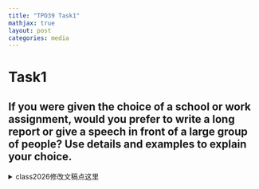 ```yaml
---
title: "TPO39 Task1"
mathjax: true
layout: post
categories: media
---
```


# Task1
## If you were given the choice of a school or work assignment, would you prefer to write a long report or give a speech in front of a large group of people? Use details and examples to explain your choice.



<details>
<summary>class2026修改文稿点这里</summary>

<p><strong>George</strong></p>
<p><span style='color:red;font-weight:700;text-decoration:line-through;'>From </span><span style='color:green;font-weight:700;'>In </span>my <span style='color:red;font-weight:700;text-decoration:line-through;'>standpoint, </span><span style='color:green;font-weight:700;'>opinion, </span>I <span style='color:red;font-weight:700;text-decoration:line-through;'>will believe that the Write-Along Report </span><span style='color:green;font-weight:700;'>think writing a long report </span>is a better choice. <span style='color:red;font-weight:700;text-decoration:line-through;'>For </span><span style='color:green;font-weight:700;'>First, I believe that a written report can show how well students are studying, and it gives teachers a better understanding of their students' levels. On </span>the <span style='color:red;font-weight:700;text-decoration:line-through;'>first reason, I think Write-Along Report can reflect students' study condition better, and the Ringdon professor knows the students' study level better. In contrast, give </span><span style='color:green;font-weight:700;'>other hand, giving </span>a speech in front of a large group <span style='color:red;font-weight:700;text-decoration:line-through;'>of people is </span><span style='color:green;font-weight:700;'>can be </span>unfair <span style='color:red;font-weight:700;text-decoration:line-through;'>for the students </span><span style='color:green;font-weight:700;'>to those </span>who <span style='color:red;font-weight:700;text-decoration:line-through;'>are not good at presentation, </span><span style='color:green;font-weight:700;'>aren’t confident in their presentation skills, </span>and it <span style='color:red;font-weight:700;text-decoration:line-through;'>cannot </span><span style='color:green;font-weight:700;'>doesn’t really </span>reflect <span style='color:red;font-weight:700;text-decoration:line-through;'>the real condition of the students' study.</span><span style='color:green;font-weight:700;'>how well students are doing in their studies.</span></p>
<hr>
<p><strong>Fielder</strong></p>
<p><span style='color:red;font-weight:700;text-decoration:line-through;'>At </span><span style='color:green;font-weight:700;'>In </span>this situation, I prefer to give a speech in front of a large group of people. <span style='color:red;font-weight:700;text-decoration:line-through;'>Here's </span><span style='color:green;font-weight:700;'>There are </span>two <span style='color:green;font-weight:700;'>main </span>advantages. First, for the <span style='color:red;font-weight:700;text-decoration:line-through;'>speaker himself, it's </span><span style='color:green;font-weight:700;'>speaker, it’s </span>a <span style='color:red;font-weight:700;text-decoration:line-through;'>good chance for him </span><span style='color:green;font-weight:700;'>great opportunity </span>to practice <span style='color:red;font-weight:700;text-decoration:line-through;'>his </span><span style='color:green;font-weight:700;'>communication </span>skills <span style='color:red;font-weight:700;text-decoration:line-through;'>on communicating with others, </span>and <span style='color:red;font-weight:700;text-decoration:line-through;'>he will be </span><span style='color:green;font-weight:700;'>become </span>more outgoing. Second, for the <span style='color:red;font-weight:700;text-decoration:line-through;'>audience themselves, giving </span><span style='color:green;font-weight:700;'>audience, </span>a speech <span style='color:red;font-weight:700;text-decoration:line-through;'>to them </span><span style='color:green;font-weight:700;'>can be more engaging than a long report. If the speech </span>is <span style='color:red;font-weight:700;text-decoration:line-through;'>more interesting and not so boring as a non-report. If they are giving an interesting speech, they will be </span><span style='color:green;font-weight:700;'>interesting, the audience is </span>more likely to <span style='color:red;font-weight:700;text-decoration:line-through;'>receive them </span><span style='color:green;font-weight:700;'>pay attention </span>and <span style='color:red;font-weight:700;text-decoration:line-through;'>stand in their point.</span><span style='color:green;font-weight:700;'>connect with the speaker's message.</span></p>
<hr>
<p><strong>Martin</strong></p>
<p>I prefer <span style='color:red;font-weight:700;text-decoration:line-through;'>to give </span><span style='color:green;font-weight:700;'>giving </span>a speech in front of a large group of <span style='color:red;font-weight:700;text-decoration:line-through;'>people. Firstly, </span><span style='color:green;font-weight:700;'>people for several reasons. First, </span>I <span style='color:red;font-weight:700;text-decoration:line-through;'>don't like </span><span style='color:green;font-weight:700;'>find </span>writing <span style='color:red;font-weight:700;text-decoration:line-through;'>a lot of words. Secondly, </span><span style='color:green;font-weight:700;'>long reports tedious and not very enjoyable. Speaking allows me to share my thoughts more dynamically. </span>I can <span style='color:red;font-weight:700;text-decoration:line-through;'>express more things in more detail using </span><span style='color:green;font-weight:700;'>use </span>my body <span style='color:red;font-weight:700;text-decoration:line-through;'>language. Thirdly, maybe some teachers, some </span><span style='color:green;font-weight:700;'>language to emphasize points and connect with the audience better. Also, I believe that many teachers and </span>classmates <span style='color:red;font-weight:700;text-decoration:line-through;'>prefer to see somebody to talk about something. And lastly, </span><span style='color:green;font-weight:700;'>enjoy seeing someone present, as it makes the topic more engaging. Lastly, </span>I think <span style='color:red;font-weight:700;text-decoration:line-through;'>it </span><span style='color:green;font-weight:700;'>giving a speech </span>can <span style='color:red;font-weight:700;text-decoration:line-through;'>get more inspiration for </span><span style='color:green;font-weight:700;'>inspire both </span>students and <span style='color:red;font-weight:700;text-decoration:line-through;'>teachers.</span><span style='color:green;font-weight:700;'>teachers, encouraging them to participate in discussions and share their ideas.</span></p>
<hr>
<p><strong>Richard</strong></p>
<p>I prefer to write a long report for my work assignment. <span style='color:red;font-weight:700;text-decoration:line-through;'>Firstly, </span><span style='color:green;font-weight:700;'>Personally, I don’t feel comfortable speaking </span>in <span style='color:red;font-weight:700;text-decoration:line-through;'>personal, </span><span style='color:green;font-weight:700;'>front of large groups, especially since </span>I <span style='color:red;font-weight:700;text-decoration:line-through;'>don't like some </span><span style='color:green;font-weight:700;'>admire people who have good </span>public <span style='color:red;font-weight:700;text-decoration:line-through;'>speecher who's got good speech </span><span style='color:green;font-weight:700;'>speaking </span>skills. <span style='color:red;font-weight:700;text-decoration:line-through;'>Secondly, </span><span style='color:green;font-weight:700;'>Writing </span>a report <span style='color:red;font-weight:700;text-decoration:line-through;'>could let you have a long </span><span style='color:green;font-weight:700;'>allows me to take my </span>time to <span style='color:red;font-weight:700;text-decoration:line-through;'>modify it </span><span style='color:green;font-weight:700;'>revise </span>and <span style='color:red;font-weight:700;text-decoration:line-through;'>have some advice </span><span style='color:green;font-weight:700;'>get feedback </span>from <span style='color:red;font-weight:700;text-decoration:line-through;'>others. But if </span><span style='color:green;font-weight:700;'>others, which is really helpful. On the other hand, when </span>you give a speech, <span style='color:red;font-weight:700;text-decoration:line-through;'>it is no </span><span style='color:green;font-weight:700;'>you don’t get a </span>chance <span style='color:red;font-weight:700;text-decoration:line-through;'>for you </span>to <span style='color:red;font-weight:700;text-decoration:line-through;'>correct </span><span style='color:green;font-weight:700;'>make corrections </span>once <span style='color:red;font-weight:700;text-decoration:line-through;'>you give out the speech.</span><span style='color:green;font-weight:700;'>you’ve started.</span></p>
<hr>
<p><strong>Kevin</strong></p>
<p>If I'm given the choice of a school or work assignment, I prefer to give a speech. <span style='color:red;font-weight:700;text-decoration:line-through;'>First, because </span>I think <span style='color:green;font-weight:700;'>giving a </span>speech is more <span style='color:red;font-weight:700;text-decoration:line-through;'>direct, as </span><span style='color:green;font-weight:700;'>direct because </span>you can face <span style='color:red;font-weight:700;text-decoration:line-through;'>all </span>the <span style='color:red;font-weight:700;text-decoration:line-through;'>listeners </span><span style='color:green;font-weight:700;'>audience </span>and <span style='color:red;font-weight:700;text-decoration:line-through;'>tell them what's </span><span style='color:green;font-weight:700;'>share </span>your <span style='color:red;font-weight:700;text-decoration:line-through;'>opinion. Second, if </span><span style='color:green;font-weight:700;'>opinion with them. Plus, delivering a speech helps </span>you <span style='color:red;font-weight:700;text-decoration:line-through;'>give a speech, you can prepare </span><span style='color:green;font-weight:700;'>develop </span>your <span style='color:red;font-weight:700;text-decoration:line-through;'>speech </span><span style='color:green;font-weight:700;'>speaking </span>skills and <span style='color:red;font-weight:700;text-decoration:line-through;'>be more confident. Instead of writing </span><span style='color:green;font-weight:700;'>gain confidence. In contrast, when you write </span>a long report, you just <span style='color:red;font-weight:700;text-decoration:line-through;'>write </span><span style='color:green;font-weight:700;'>put your ideas on paper, </span>and you <span style='color:red;font-weight:700;text-decoration:line-through;'>can't train yourself </span><span style='color:green;font-weight:700;'>miss out on the opportunity </span>to <span style='color:red;font-weight:700;text-decoration:line-through;'>give a speech </span><span style='color:green;font-weight:700;'>practice speaking </span>in front of <span style='color:red;font-weight:700;text-decoration:line-through;'>many people.</span><span style='color:green;font-weight:700;'>a large group.</span></p>
<hr>
<p><strong>Wesley</strong></p>
<p>I think <span style='color:red;font-weight:700;text-decoration:line-through;'>that </span>giving a speech in front of a large group of people is better than <span style='color:red;font-weight:700;text-decoration:line-through;'>have </span><span style='color:green;font-weight:700;'>writing </span>a long <span style='color:red;font-weight:700;text-decoration:line-through;'>report because at first the </span><span style='color:green;font-weight:700;'>report. First, a </span>speech can be <span style='color:red;font-weight:700;text-decoration:line-through;'>very quick, </span>quicker than <span style='color:red;font-weight:700;text-decoration:line-through;'>the reports and also not only the </span><span style='color:green;font-weight:700;'>a report. While a </span>report <span style='color:red;font-weight:700;text-decoration:line-through;'>can give the detail but also the speech could do it and also give the </span><span style='color:green;font-weight:700;'>provides details, a </span>speech can <span style='color:red;font-weight:700;text-decoration:line-through;'>be very </span><span style='color:green;font-weight:700;'>also </span>effectively <span style='color:red;font-weight:700;text-decoration:line-through;'>you can speak up </span><span style='color:green;font-weight:700;'>convey information and express </span>your opinions in a <span style='color:red;font-weight:700;text-decoration:line-through;'>little time but not the reports and also </span><span style='color:green;font-weight:700;'>shorter amount of time. Additionally, </span>giving <span style='color:red;font-weight:700;text-decoration:line-through;'>the </span><span style='color:green;font-weight:700;'>a </span>speech can <span style='color:green;font-weight:700;'>help </span>build your self-confidence and <span style='color:red;font-weight:700;text-decoration:line-through;'>also that's </span><span style='color:green;font-weight:700;'>create </span>a <span style='color:red;font-weight:700;text-decoration:line-through;'>way </span><span style='color:green;font-weight:700;'>strong impression on the audience. This way, people can get </span>to <span style='color:red;font-weight:700;text-decoration:line-through;'>make impression for the group of people </span><span style='color:green;font-weight:700;'>know you better </span>and <span style='color:red;font-weight:700;text-decoration:line-through;'>they can know well about you maybe earlier and you can </span>develop <span style='color:red;font-weight:700;text-decoration:line-through;'>your relationship by that way so it's </span><span style='color:green;font-weight:700;'>relationships more easily. So, I believe giving a speech is </span>very <span style='color:red;font-weight:700;text-decoration:line-through;'>effectively</span><span style='color:green;font-weight:700;'>effective.</span></p>
<hr>
<p><strong>Sword</strong></p>
<p><span style='color:red;font-weight:700;text-decoration:line-through;'>Personally speaking, </span><span style='color:green;font-weight:700;'>Personally, </span>I would <span style='color:red;font-weight:700;text-decoration:line-through;'>like </span><span style='color:green;font-weight:700;'>prefer </span>to give a speech in front of a large group of people <span style='color:red;font-weight:700;text-decoration:line-through;'>in order </span>to <span style='color:red;font-weight:700;text-decoration:line-through;'>convey </span><span style='color:green;font-weight:700;'>share </span>my opinions. I have two main reasons for <span style='color:red;font-weight:700;text-decoration:line-through;'>that. Firstly, </span><span style='color:green;font-weight:700;'>this. First, </span>if <span style='color:red;font-weight:700;text-decoration:line-through;'>the </span>people <span style='color:red;font-weight:700;text-decoration:line-through;'>around me </span>have <span style='color:red;font-weight:700;text-decoration:line-through;'>some inquiries </span><span style='color:green;font-weight:700;'>questions </span>about my topic, I can address <span style='color:red;font-weight:700;text-decoration:line-through;'>their confusions in time by </span><span style='color:green;font-weight:700;'>them </span>directly <span style='color:red;font-weight:700;text-decoration:line-through;'>responding to their questions. Secondly, </span><span style='color:green;font-weight:700;'>and clear up any confusion right away. Second, </span>I <span style='color:red;font-weight:700;text-decoration:line-through;'>prefer to speak rather </span><span style='color:green;font-weight:700;'>feel more confident speaking </span>than <span style='color:red;font-weight:700;text-decoration:line-through;'>write </span><span style='color:green;font-weight:700;'>writing </span>because I <span style='color:red;font-weight:700;text-decoration:line-through;'>manage better </span><span style='color:green;font-weight:700;'>have good </span>speaking skills. <span style='color:red;font-weight:700;text-decoration:line-through;'>I know how to convey my opinions through some techniques. </span>For example, I know how to emphasize <span style='color:red;font-weight:700;text-decoration:line-through;'>some keywords, </span><span style='color:green;font-weight:700;'>key points when I talk, </span>but <span style='color:red;font-weight:700;text-decoration:line-through;'>if </span><span style='color:green;font-weight:700;'>when </span>I <span style='color:red;font-weight:700;text-decoration:line-through;'>just </span>write, <span style='color:red;font-weight:700;text-decoration:line-through;'>I cannot emphasize the keywords just through writing.</span><span style='color:green;font-weight:700;'>it’s harder to highlight those important words.</span></p>
<hr>
<p><strong>Cicily</strong></p>
<p><span style='color:red;font-weight:700;text-decoration:line-through;'>To be frank, for me, </span><span style='color:green;font-weight:700;'>Honestly, </span>I <span style='color:green;font-weight:700;'>would </span>prefer to write a long report <span style='color:red;font-weight:700;text-decoration:line-through;'>to finish </span><span style='color:green;font-weight:700;'>for </span>my work assignment. I have two <span style='color:red;font-weight:700;text-decoration:line-through;'>reasons, and my first reason is that </span><span style='color:green;font-weight:700;'>main reasons for this. First, </span>I <span style='color:red;font-weight:700;text-decoration:line-through;'>was built on the two thinking, because I'm </span><span style='color:green;font-weight:700;'>consider myself </span>a quiet person. <span style='color:red;font-weight:700;text-decoration:line-through;'>If I stay </span><span style='color:green;font-weight:700;'>When I'm </span>in a noisy environment, <span style='color:red;font-weight:700;text-decoration:line-through;'>I'm always afraid of people </span><span style='color:green;font-weight:700;'>I feel anxious </span>and <span style='color:red;font-weight:700;text-decoration:line-through;'>don't pay all the attention in the study. My second reason is that if </span><span style='color:green;font-weight:700;'>find it hard to concentrate on my studies. Second, when </span>I <span style='color:red;font-weight:700;text-decoration:line-through;'>stay </span><span style='color:green;font-weight:700;'>work </span>alone in a quiet <span style='color:red;font-weight:700;text-decoration:line-through;'>environment, </span><span style='color:green;font-weight:700;'>space, </span>I <span style='color:red;font-weight:700;text-decoration:line-through;'>always pay all the attention in the study </span><span style='color:green;font-weight:700;'>can focus better </span>and <span style='color:red;font-weight:700;text-decoration:line-through;'>make me </span>work more <span style='color:red;font-weight:700;text-decoration:line-through;'>efficiently.</span><span style='color:green;font-weight:700;'>efficiently. Overall, I find that writing allows me to express my thoughts clearly without the pressure of speaking in front of a large group.</span></p>
<hr>
<p><strong>Leon</strong></p>
<p>I <span style='color:red;font-weight:700;text-decoration:line-through;'>argue to use the first way </span><span style='color:green;font-weight:700;'>would prefer </span>to write a long <span style='color:red;font-weight:700;text-decoration:line-through;'>report, because </span><span style='color:green;font-weight:700;'>report rather than give a speech. </span>I think <span style='color:red;font-weight:700;text-decoration:line-through;'>if you give </span><span style='color:green;font-weight:700;'>giving </span>a <span style='color:red;font-weight:700;text-decoration:line-through;'>speech, it </span><span style='color:green;font-weight:700;'>speech </span>is a big challenge <span style='color:red;font-weight:700;text-decoration:line-through;'>for you to challenge your </span><span style='color:green;font-weight:700;'>because it requires strong </span>speaking <span style='color:red;font-weight:700;text-decoration:line-through;'>ability, </span><span style='color:green;font-weight:700;'>skills, </span>and it <span style='color:red;font-weight:700;text-decoration:line-through;'>makes </span><span style='color:green;font-weight:700;'>can make </span>you feel <span style='color:red;font-weight:700;text-decoration:line-through;'>very </span><span style='color:green;font-weight:700;'>really </span>nervous <span style='color:red;font-weight:700;text-decoration:line-through;'>to speak in front of lots of people. So I think if you just report, by contrast, you can have a better time to prepare and just check the words on the internet, but do not just quickly give a speech </span>in front of a <span style='color:red;font-weight:700;text-decoration:line-through;'>person.</span><span style='color:green;font-weight:700;'>large audience. On the other hand, when you write a report, you have more time to prepare. You can research and find the right words online, which makes it less stressful than speaking on the spot.</span></p>
<hr>
<p><strong>Tina</strong></p>
<p>I prefer to write a long report because <span style='color:red;font-weight:700;text-decoration:line-through;'>if we give this </span><span style='color:green;font-weight:700;'>giving a speech </span>in front of <span style='color:red;font-weight:700;text-decoration:line-through;'>the people, most of the </span><span style='color:green;font-weight:700;'>a large group can make </span>people <span style='color:red;font-weight:700;text-decoration:line-through;'>will feel nervous </span><span style='color:green;font-weight:700;'>nervous, </span>and <span style='color:red;font-weight:700;text-decoration:line-through;'>they will </span><span style='color:green;font-weight:700;'>that might lead to mistakes. Some people might struggle with anxiety or other mental health issues, which can </span>make <span style='color:red;font-weight:700;text-decoration:line-through;'>some mistakes because they have some mental health, a mental problem and if </span><span style='color:green;font-weight:700;'>speaking in public even harder. When </span>we <span style='color:red;font-weight:700;text-decoration:line-through;'>choose to </span>write a report, we <span style='color:red;font-weight:700;text-decoration:line-through;'>can </span><span style='color:green;font-weight:700;'>have the chance to revise and edit our work, helping us </span>avoid <span style='color:red;font-weight:700;text-decoration:line-through;'>making some </span>grammar mistakes and <span style='color:red;font-weight:700;text-decoration:line-through;'>we can also modify our essays and we also can according to modify our essays to </span>express our ideas more <span style='color:red;font-weight:700;text-decoration:line-through;'>clearly and also it </span><span style='color:green;font-weight:700;'>clearly. Plus, a written report </span>is <span style='color:red;font-weight:700;text-decoration:line-through;'>easy </span><span style='color:green;font-weight:700;'>easier </span>for <span style='color:red;font-weight:700;text-decoration:line-through;'>them </span><span style='color:green;font-weight:700;'>others </span>to read <span style='color:red;font-weight:700;text-decoration:line-through;'>on the</span><span style='color:green;font-weight:700;'>and understand.</span></p>
<hr>
<p><strong>Victoria</strong></p>
<p><span style='color:red;font-weight:700;text-decoration:line-through;'>Maybe </span>I <span style='color:red;font-weight:700;text-decoration:line-through;'>will </span><span style='color:green;font-weight:700;'>would probably </span>choose to write a long <span style='color:red;font-weight:700;text-decoration:line-through;'>report, to give a </span>report <span style='color:red;font-weight:700;text-decoration:line-through;'>for the professor </span><span style='color:green;font-weight:700;'>instead </span>of <span style='color:red;font-weight:700;text-decoration:line-through;'>the school, because I think I'm worried about </span>giving a speech in front of a large <span style='color:red;font-weight:700;text-decoration:line-through;'>group of people. </span><span style='color:green;font-weight:700;'>group. I'm worried about speaking in public, and I feel more comfortable expressing my ideas in writing. Writing a report allows me to organize my thoughts clearly and share my opinions in a way that </span>I think <span style='color:red;font-weight:700;text-decoration:line-through;'>it's not a good way for me, because most of the time </span><span style='color:green;font-weight:700;'>is more effective. Plus, </span>I <span style='color:red;font-weight:700;text-decoration:line-through;'>think I'm good at writing a long report. It </span><span style='color:green;font-weight:700;'>often find that I </span>can <span style='color:red;font-weight:700;text-decoration:line-through;'>make me to write all of </span><span style='color:green;font-weight:700;'>communicate </span>my ideas <span style='color:red;font-weight:700;text-decoration:line-through;'>or opinions, and </span><span style='color:green;font-weight:700;'>better on paper than </span>I can <span style='color:red;font-weight:700;text-decoration:line-through;'>talk all of the things very great or better than I get to have a speech.</span><span style='color:green;font-weight:700;'>when speaking out loud.</span></p>
<hr>
<p><strong>August</strong></p>
<p>I prefer to write a long report <span style='color:red;font-weight:700;text-decoration:line-through;'>if I am </span><span style='color:green;font-weight:700;'>when </span>given the choice <span style='color:red;font-weight:700;text-decoration:line-through;'>of </span><span style='color:green;font-weight:700;'>between </span>a <span style='color:red;font-weight:700;text-decoration:line-through;'>schoolwork </span><span style='color:green;font-weight:700;'>school </span>or work assignment. <span style='color:red;font-weight:700;text-decoration:line-through;'>Here </span><span style='color:green;font-weight:700;'>There </span>are two <span style='color:green;font-weight:700;'>main </span>reasons <span style='color:green;font-weight:700;'>for this. First, writing allows me </span>to <span style='color:red;font-weight:700;text-decoration:line-through;'>support my opinion. The first reason is I can know more </span><span style='color:green;font-weight:700;'>dive deeper into the </span>details <span style='color:red;font-weight:700;text-decoration:line-through;'>about what I'm doing when I'm writing, so that I can </span><span style='color:green;font-weight:700;'>of the topic, which helps me </span>understand <span style='color:red;font-weight:700;text-decoration:line-through;'>more things about </span>the assignment <span style='color:red;font-weight:700;text-decoration:line-through;'>instead of </span><span style='color:green;font-weight:700;'>better than if I were just </span>speaking. <span style='color:red;font-weight:700;text-decoration:line-through;'>And the second reason is I may ignore something </span><span style='color:green;font-weight:700;'>Second, </span>when I'm giving a speech, <span style='color:green;font-weight:700;'>I might forget to mention some important points, </span>but <span style='color:red;font-weight:700;text-decoration:line-through;'>I wouldn't ignore anything </span>when I'm writing, <span style='color:red;font-weight:700;text-decoration:line-through;'>which means that </span>I can <span style='color:red;font-weight:700;text-decoration:line-through;'>definitely give </span><span style='color:green;font-weight:700;'>make sure to include everything. This means I can submit </span>a more complete <span style='color:red;font-weight:700;text-decoration:line-through;'>and better assignment </span><span style='color:green;font-weight:700;'>assignment, which could lead </span>to <span style='color:red;font-weight:700;text-decoration:line-through;'>the teacher, which I can get </span>a higher <span style='color:red;font-weight:700;text-decoration:line-through;'>score, so </span><span style='color:green;font-weight:700;'>score. So, overall, </span>I <span style='color:green;font-weight:700;'>definitely </span>prefer writing.</p>
<hr>
<p><strong>Zao</strong></p>
<p><span style='color:red;font-weight:700;text-decoration:line-through;'>Personally </span><span style='color:green;font-weight:700;'>Personally, </span>I prefer to write a long <span style='color:red;font-weight:700;text-decoration:line-through;'>report. I have </span><span style='color:green;font-weight:700;'>report for </span>a few <span style='color:red;font-weight:700;text-decoration:line-through;'>reasons for this. Firstly, even though </span><span style='color:green;font-weight:700;'>reasons. First, while </span>giving a speech can <span style='color:red;font-weight:700;text-decoration:line-through;'>show </span><span style='color:green;font-weight:700;'>showcase </span>your talent to everyone in your class, <span style='color:red;font-weight:700;text-decoration:line-through;'>but </span>I <span style='color:red;font-weight:700;text-decoration:line-through;'>think </span><span style='color:green;font-weight:700;'>believe </span>writing a long report <span style='color:red;font-weight:700;text-decoration:line-through;'>can have </span><span style='color:green;font-weight:700;'>allows for </span>more <span style='color:red;font-weight:700;text-decoration:line-through;'>time to prepare your assignments and </span><span style='color:green;font-weight:700;'>preparation time. This means </span>you can <span style='color:red;font-weight:700;text-decoration:line-through;'>have a huge time to </span>ask your professor <span style='color:red;font-weight:700;text-decoration:line-through;'>to answer your questions. What's more, </span><span style='color:green;font-weight:700;'>questions and ensure you understand the material better. Additionally, </span>if you choose to give a speech, you <span style='color:red;font-weight:700;text-decoration:line-through;'>need </span>not only <span style='color:green;font-weight:700;'>have to </span>write <span style='color:red;font-weight:700;text-decoration:line-through;'>a long report, you also need to remember </span>the report <span style='color:red;font-weight:700;text-decoration:line-through;'>that you write and speak </span><span style='color:green;font-weight:700;'>but also memorize </span>it <span style='color:red;font-weight:700;text-decoration:line-through;'>out </span>to <span style='color:red;font-weight:700;text-decoration:line-through;'>many people. So </span><span style='color:green;font-weight:700;'>present it to a large audience. So, </span>I think writing a long report is <span style='color:red;font-weight:700;text-decoration:line-through;'>a </span><span style='color:green;font-weight:700;'>the </span>better choice <span style='color:red;font-weight:700;text-decoration:line-through;'>to do </span><span style='color:green;font-weight:700;'>for completing </span>assignments.</p>
<hr>
<p><strong>Steven</strong></p>
<p>I prefer to give a speech in front of a large group of <span style='color:red;font-weight:700;text-decoration:line-through;'>people, </span><span style='color:green;font-weight:700;'>people </span>because <span style='color:red;font-weight:700;text-decoration:line-through;'>I know I will be shy. So it's </span><span style='color:green;font-weight:700;'>it helps me overcome my shyness. It's </span>a <span style='color:red;font-weight:700;text-decoration:line-through;'>chance </span><span style='color:green;font-weight:700;'>great opportunity </span>for me to practice <span style='color:green;font-weight:700;'>organizing </span>my <span style='color:red;font-weight:700;text-decoration:line-through;'>ability of a language organisation, </span><span style='color:green;font-weight:700;'>thoughts </span>and <span style='color:red;font-weight:700;text-decoration:line-through;'>also a way to practice </span><span style='color:green;font-weight:700;'>improving </span>my English <span style='color:red;font-weight:700;text-decoration:line-through;'>ability. And </span><span style='color:green;font-weight:700;'>skills. </span>I <span style='color:red;font-weight:700;text-decoration:line-through;'>think </span><span style='color:green;font-weight:700;'>feel that speaking </span>in front of a <span style='color:red;font-weight:700;text-decoration:line-through;'>large group of people, it </span><span style='color:green;font-weight:700;'>crowd </span>can encourage me to be <span style='color:red;font-weight:700;text-decoration:line-through;'>more brave </span><span style='color:green;font-weight:700;'>braver, especially </span>when I <span style='color:red;font-weight:700;text-decoration:line-through;'>have a speech </span><span style='color:green;font-weight:700;'>face larger audiences </span>in <span style='color:red;font-weight:700;text-decoration:line-through;'>front of more people.</span><span style='color:green;font-weight:700;'>the future.</span></p>
<hr>
<p><strong>Joyce</strong></p>
<p>I prefer to write a long report because <span style='color:red;font-weight:700;text-decoration:line-through;'>it's good for me. </span><span style='color:green;font-weight:700;'>it suits me better. For example, </span>I <span style='color:red;font-weight:700;text-decoration:line-through;'>want </span><span style='color:green;font-weight:700;'>once had </span>to give <span style='color:red;font-weight:700;text-decoration:line-through;'>my own example. Once upon a time, I gave </span>a speech in my <span style='color:red;font-weight:700;text-decoration:line-through;'>classroom. However, </span><span style='color:green;font-weight:700;'>classroom, and </span>I felt <span style='color:red;font-weight:700;text-decoration:line-through;'>so </span><span style='color:green;font-weight:700;'>really </span>nervous and <span style='color:red;font-weight:700;text-decoration:line-through;'>so </span>shy. <span style='color:red;font-weight:700;text-decoration:line-through;'>Actually, finally, </span><span style='color:green;font-weight:700;'>In the end, </span>I didn't <span style='color:red;font-weight:700;text-decoration:line-through;'>do the speech very well. However, next time </span><span style='color:green;font-weight:700;'>perform well at all. But when </span>I wrote a long report <span style='color:green;font-weight:700;'>later, I was able to include all my ideas </span>and <span style='color:green;font-weight:700;'>details, which made me feel much more confident. Because of that, </span>I <span style='color:red;font-weight:700;text-decoration:line-through;'>can show all of my details and ideas in the report. Finally, I got </span><span style='color:green;font-weight:700;'>ended up getting </span>a good <span style='color:red;font-weight:700;text-decoration:line-through;'>result.</span><span style='color:green;font-weight:700;'>grade.</span></p>
<hr>
<p><strong>Michael</strong></p>
<p>I prefer to write a long report <span style='color:red;font-weight:700;text-decoration:line-through;'>in the </span><span style='color:green;font-weight:700;'>for a </span>work assignment, and I have two reasons <span style='color:red;font-weight:700;text-decoration:line-through;'>to support </span><span style='color:green;font-weight:700;'>for </span>my <span style='color:red;font-weight:700;text-decoration:line-through;'>opinion. First is when I write </span><span style='color:green;font-weight:700;'>choice. First, writing </span>a long <span style='color:red;font-weight:700;text-decoration:line-through;'>report, it can develop </span><span style='color:green;font-weight:700;'>report helps me improve </span>my writing skills, and <span style='color:red;font-weight:700;text-decoration:line-through;'>also </span>it <span style='color:red;font-weight:700;text-decoration:line-through;'>can let </span><span style='color:green;font-weight:700;'>gives </span>me <span style='color:red;font-weight:700;text-decoration:line-through;'>have </span>more time to prepare. <span style='color:red;font-weight:700;text-decoration:line-through;'>May </span><span style='color:green;font-weight:700;'>This way, </span>I <span style='color:red;font-weight:700;text-decoration:line-through;'>will </span><span style='color:green;font-weight:700;'>can </span>make <span style='color:red;font-weight:700;text-decoration:line-through;'>less </span><span style='color:green;font-weight:700;'>fewer </span>mistakes. <span style='color:red;font-weight:700;text-decoration:line-through;'>And second reason is in the </span><span style='color:green;font-weight:700;'>Second, with a </span>long report, <span style='color:red;font-weight:700;text-decoration:line-through;'>we </span><span style='color:green;font-weight:700;'>I </span>can <span style='color:red;font-weight:700;text-decoration:line-through;'>check our sentence </span><span style='color:green;font-weight:700;'>review my sentences </span>and <span style='color:red;font-weight:700;text-decoration:line-through;'>other </span><span style='color:green;font-weight:700;'>the </span>words <span style='color:red;font-weight:700;text-decoration:line-through;'>we </span><span style='color:green;font-weight:700;'>I </span>use. <span style='color:red;font-weight:700;text-decoration:line-through;'>It can let </span><span style='color:green;font-weight:700;'>This makes </span>the work assignment <span style='color:red;font-weight:700;text-decoration:line-through;'>be </span>more <span style='color:red;font-weight:700;text-decoration:line-through;'>efficient, </span><span style='color:green;font-weight:700;'>efficient </span>and <span style='color:red;font-weight:700;text-decoration:line-through;'>let </span><span style='color:green;font-weight:700;'>allows me to use my </span>time <span style='color:red;font-weight:700;text-decoration:line-through;'>be fruitful. So </span><span style='color:green;font-weight:700;'>productively. So, I would </span>choose a <span style='color:red;font-weight:700;text-decoration:line-through;'>good </span><span style='color:green;font-weight:700;'>long report for my </span>work <span style='color:red;font-weight:700;text-decoration:line-through;'>assignment to write a long report.</span><span style='color:green;font-weight:700;'>assignment.</span></p>
<hr>
<p><strong>Alice</strong></p>
<p>I prefer to give a speech in front of a large group of people because <span style='color:red;font-weight:700;text-decoration:line-through;'>firstly give </span><span style='color:green;font-weight:700;'>it helps me improve my speaking skills. For instance, if I make mistakes while speaking, I can practice and try again until I get it right. Also, giving </span>a speech <span style='color:green;font-weight:700;'>boosts my confidence. When I speak </span>in front of <span style='color:red;font-weight:700;text-decoration:line-through;'>a large group of people can improve </span><span style='color:green;font-weight:700;'>others, I feel encouraged by </span>my <span style='color:red;font-weight:700;text-decoration:line-through;'>speech skills, speaking skills. For example, if I have some speaking mistakes in this speech and I will try again and again until I finish these mistakes and secondly give a speech also can make me more confident. Give a speech in front of people I can have more encouragement from my parents or </span>friends and <span style='color:red;font-weight:700;text-decoration:line-through;'>this can make </span><span style='color:green;font-weight:700;'>family, which really helps </span>me <span style='color:green;font-weight:700;'>feel </span>more <span style='color:red;font-weight:700;text-decoration:line-through;'>confident.</span><span style='color:green;font-weight:700;'>self-assured.</span></p>
<hr>
<p><strong>Selina</strong></p>
<p>Well, for me, I prefer to write a long report <span style='color:red;font-weight:700;text-decoration:line-through;'>for the reason that </span><span style='color:green;font-weight:700;'>because </span>I think <span style='color:red;font-weight:700;text-decoration:line-through;'>the paper can help </span><span style='color:green;font-weight:700;'>it helps </span>me <span style='color:red;font-weight:700;text-decoration:line-through;'>to write less mistakes </span><span style='color:green;font-weight:700;'>make fewer mistakes, </span>and I can <span style='color:red;font-weight:700;text-decoration:line-through;'>spread </span><span style='color:green;font-weight:700;'>present information </span>more clearly <span style='color:red;font-weight:700;text-decoration:line-through;'>information </span>to the <span style='color:red;font-weight:700;text-decoration:line-through;'>audience and </span><span style='color:green;font-weight:700;'>audience. This way, </span>I <span style='color:red;font-weight:700;text-decoration:line-through;'>think </span><span style='color:green;font-weight:700;'>believe </span>the audience can better understand the <span style='color:red;font-weight:700;text-decoration:line-through;'>meaning. </span><span style='color:green;font-weight:700;'>message. </span>If I <span style='color:green;font-weight:700;'>had to </span>give a speech in front of a large <span style='color:red;font-weight:700;text-decoration:line-through;'>group of people, maybe </span><span style='color:green;font-weight:700;'>group, </span>I <span style='color:red;font-weight:700;text-decoration:line-through;'>will </span><span style='color:green;font-weight:700;'>might </span>feel very nervous and <span style='color:red;font-weight:700;text-decoration:line-through;'>I can't tell </span><span style='color:green;font-weight:700;'>struggle to convey </span>the important information <span style='color:red;font-weight:700;text-decoration:line-through;'>very </span>clearly. So <span style='color:green;font-weight:700;'>overall, </span>I think writing a long report is <span style='color:red;font-weight:700;text-decoration:line-through;'>better.</span><span style='color:green;font-weight:700;'>a better option for me.</span></p>
<hr>
<p><strong>Camilia</strong></p>
<p>In my opinion, I prefer to write a long <span style='color:red;font-weight:700;text-decoration:line-through;'>report, because first, </span><span style='color:green;font-weight:700;'>report. First, </span>if we <span style='color:red;font-weight:700;text-decoration:line-through;'>can </span>have <span style='color:red;font-weight:700;text-decoration:line-through;'>the </span><span style='color:green;font-weight:700;'>enough </span>time to <span style='color:red;font-weight:700;text-decoration:line-through;'>make </span><span style='color:green;font-weight:700;'>work on </span>the report, we can <span style='color:red;font-weight:700;text-decoration:line-through;'>have </span><span style='color:green;font-weight:700;'>express our thoughts </span>more <span style='color:red;font-weight:700;text-decoration:line-through;'>opinion </span><span style='color:green;font-weight:700;'>thoroughly </span>and <span style='color:red;font-weight:700;text-decoration:line-through;'>have </span><span style='color:green;font-weight:700;'>write </span>more <span style='color:red;font-weight:700;text-decoration:line-through;'>time to write </span>about <span style='color:red;font-weight:700;text-decoration:line-through;'>it. And also, </span><span style='color:green;font-weight:700;'>the topic. Additionally, </span>we can ask <span style='color:green;font-weight:700;'>our professors </span>for <span style='color:red;font-weight:700;text-decoration:line-through;'>our professor for help. Maybe </span><span style='color:green;font-weight:700;'>help, and </span>they <span style='color:red;font-weight:700;text-decoration:line-through;'>can give </span><span style='color:green;font-weight:700;'>might provide </span>us <span style='color:red;font-weight:700;text-decoration:line-through;'>some of the opinion </span><span style='color:green;font-weight:700;'>with valuable insights </span>and <span style='color:red;font-weight:700;text-decoration:line-through;'>things we need. At the same time, if we always write </span><span style='color:green;font-weight:700;'>information. I also think that writing </span>a long report <span style='color:red;font-weight:700;text-decoration:line-through;'>to make an assignment, maybe that's more clear </span><span style='color:green;font-weight:700;'>can be clearer </span>than <span style='color:red;font-weight:700;text-decoration:line-through;'>only give </span><span style='color:green;font-weight:700;'>giving </span>a speech <span style='color:red;font-weight:700;text-decoration:line-through;'>from </span><span style='color:green;font-weight:700;'>in front of </span>a large group of people. <span style='color:red;font-weight:700;text-decoration:line-through;'>So </span><span style='color:green;font-weight:700;'>So, </span>I believe that writing a long report is a better <span style='color:red;font-weight:700;text-decoration:line-through;'>way </span><span style='color:green;font-weight:700;'>approach </span>for <span style='color:red;font-weight:700;text-decoration:line-through;'>the schoolwork assignment.</span><span style='color:green;font-weight:700;'>school assignments.</span></p>
<hr>
<p><strong>Eric</strong></p>
<p>I prefer to give a speech in front of a large group of people. <span style='color:red;font-weight:700;text-decoration:line-through;'>The first </span><span style='color:green;font-weight:700;'>One </span>reason is that <span style='color:red;font-weight:700;text-decoration:line-through;'>if </span><span style='color:green;font-weight:700;'>when </span>I <span style='color:green;font-weight:700;'>give a speech, I can answer questions right away. This way, we can share information and </span>have a <span style='color:red;font-weight:700;text-decoration:line-through;'>speech, if somebody has a question, I can give him my answer quickly and we can exchange our information </span><span style='color:green;font-weight:700;'>conversation, which makes it easier for everyone </span>to <span style='color:red;font-weight:700;text-decoration:line-through;'>let my information to get more comfortable and easy to trace it. The second </span><span style='color:green;font-weight:700;'>understand. Another </span>reason is that <span style='color:red;font-weight:700;text-decoration:line-through;'>if I have </span><span style='color:green;font-weight:700;'>during </span>a speech, <span style='color:red;font-weight:700;text-decoration:line-through;'>everyone </span><span style='color:green;font-weight:700;'>I </span>can <span style='color:red;font-weight:700;text-decoration:line-through;'>know </span><span style='color:green;font-weight:700;'>showcase </span>my knowledge <span style='color:red;font-weight:700;text-decoration:line-through;'>at </span><span style='color:green;font-weight:700;'>right from </span>the <span style='color:red;font-weight:700;text-decoration:line-through;'>first time, </span><span style='color:green;font-weight:700;'>start, </span>so <span style='color:red;font-weight:700;text-decoration:line-through;'>nobody will </span><span style='color:green;font-weight:700;'>the audience gets to </span>know <span style='color:red;font-weight:700;text-decoration:line-through;'>about something else.</span><span style='color:green;font-weight:700;'>what I know immediately.</span></p>
<hr>
<p><strong>Andy</strong></p>
<p><span style='color:red;font-weight:700;text-decoration:line-through;'>So, </span>I would prefer to give a <span style='color:red;font-weight:700;text-decoration:line-through;'>long </span>speech in front of a <span style='color:red;font-weight:700;text-decoration:line-through;'>larger </span><span style='color:green;font-weight:700;'>large </span>group of people. <span style='color:red;font-weight:700;text-decoration:line-through;'>And the first </span><span style='color:green;font-weight:700;'>One </span>reason is that I'm an outgoing <span style='color:red;font-weight:700;text-decoration:line-through;'>people, </span><span style='color:green;font-weight:700;'>person, </span>which <span style='color:red;font-weight:700;text-decoration:line-through;'>means I will have </span><span style='color:green;font-weight:700;'>gives me </span>more confidence when I <span style='color:red;font-weight:700;text-decoration:line-through;'>speak something. So it will help </span><span style='color:green;font-weight:700;'>speak. This confidence helps </span>me <span style='color:red;font-weight:700;text-decoration:line-through;'>to give </span><span style='color:green;font-weight:700;'>deliver </span>a <span style='color:red;font-weight:700;text-decoration:line-through;'>speech </span>more <span style='color:red;font-weight:700;text-decoration:line-through;'>wonderful </span><span style='color:green;font-weight:700;'>engaging </span>and <span style='color:red;font-weight:700;text-decoration:line-through;'>more completely. The second </span><span style='color:green;font-weight:700;'>complete speech. Another </span>reason is <span style='color:red;font-weight:700;text-decoration:line-through;'>that </span><span style='color:green;font-weight:700;'>that, </span>compared to writing a <span style='color:red;font-weight:700;text-decoration:line-through;'>passage, a speaker will have this mistake because the speaker don't need to very wonderful task and </span><span style='color:green;font-weight:700;'>report, speaking allows for more spontaneity. I feel that I can express my ideas more freely without worrying too much about perfect </span>grammar. <span style='color:red;font-weight:700;text-decoration:line-through;'>So </span><span style='color:green;font-weight:700;'>This makes </span>it <span style='color:red;font-weight:700;text-decoration:line-through;'>will let </span><span style='color:green;font-weight:700;'>easier for </span>me to <span style='color:red;font-weight:700;text-decoration:line-through;'>give me more confidence </span><span style='color:green;font-weight:700;'>connect with the audience </span>and <span style='color:red;font-weight:700;text-decoration:line-through;'>have the speech more easily.</span><span style='color:green;font-weight:700;'>share my thoughts.</span></p>
<hr>
<p><strong>Joe</strong></p>
<p>I <span style='color:green;font-weight:700;'>would </span>prefer to write a long report <span style='color:red;font-weight:700;text-decoration:line-through;'>rather than give </span><span style='color:green;font-weight:700;'>instead of giving </span>a speech in front of a large group of people <span style='color:red;font-weight:700;text-decoration:line-through;'>to work </span><span style='color:green;font-weight:700;'>for </span>my <span style='color:red;font-weight:700;text-decoration:line-through;'>assignment and schoolwork. I believe that writing </span><span style='color:green;font-weight:700;'>schoolwork or assignments. Writing </span>a long report <span style='color:red;font-weight:700;text-decoration:line-through;'>can give </span><span style='color:green;font-weight:700;'>allows me to include </span>more details <span style='color:red;font-weight:700;text-decoration:line-through;'>rather than give </span><span style='color:green;font-weight:700;'>and present my ideas clearly. For example, when I write, I can take my time to think about what I want to say, which helps me avoid the nervousness that comes with speaking in public. Personally, I find giving </span>a <span style='color:red;font-weight:700;text-decoration:line-through;'>short </span>speech <span style='color:green;font-weight:700;'>very challenging because I'm quite shy. The thought of standing </span>in front of <span style='color:red;font-weight:700;text-decoration:line-through;'>a large group of people. For instance, writing a long report also can avoid </span>many <span style='color:red;font-weight:700;text-decoration:line-through;'>problems like somebody's shyness. For instance, I'm very shy </span><span style='color:green;font-weight:700;'>people makes me anxious, and I worry that I might make mistakes or forget what I wanted </span>to <span style='color:red;font-weight:700;text-decoration:line-through;'>give a speech in front of a large group of people. I will be very nervous about that and may make some mistakes.</span><span style='color:green;font-weight:700;'>say.</span></p>
<hr>
<p><strong>Karl</strong></p>
<p>I <span style='color:red;font-weight:700;text-decoration:line-through;'>choose </span><span style='color:green;font-weight:700;'>would prefer </span>to <span style='color:red;font-weight:700;text-decoration:line-through;'>speak </span><span style='color:green;font-weight:700;'>give a speech </span>in front of a group of <span style='color:red;font-weight:700;text-decoration:line-through;'>people, although at </span><span style='color:green;font-weight:700;'>people because I enjoy sharing my ideas and engaging with others. However, I sometimes feel nervous when speaking in public, which can make it challenging. On </span>the <span style='color:red;font-weight:700;text-decoration:line-through;'>time, it's almost a waste of time. If I speak in front of a group of people, I will feel unconscious, so I prefer to write </span><span style='color:green;font-weight:700;'>other hand, writing </span>a long <span style='color:red;font-weight:700;text-decoration:line-through;'>report, so that </span><span style='color:green;font-weight:700;'>report allows me to focus and express my thoughts clearly without the pressure of an audience. </span>I <span style='color:red;font-weight:700;text-decoration:line-through;'>can be concentrated without disturbing others. </span><span style='color:green;font-weight:700;'>think both have their pros and cons, but I lean towards speaking because I like the interaction it brings. </span>Thank you.</p>
<hr>
<p><strong>Carol</strong></p>
<p>I prefer to <span style='color:red;font-weight:700;text-decoration:line-through;'>give the professor </span><span style='color:green;font-weight:700;'>write </span>a <span style='color:red;font-weight:700;text-decoration:line-through;'>report. The first </span><span style='color:green;font-weight:700;'>report instead of giving a speech. One </span>reason is that I think professors <span style='color:red;font-weight:700;text-decoration:line-through;'>in the campus </span>are very <span style='color:red;font-weight:700;text-decoration:line-through;'>busy. Now we should give him </span><span style='color:green;font-weight:700;'>busy, and a report allows them to review my work at their convenience. By submitting </span>a report, <span style='color:green;font-weight:700;'>I can ask questions and </span>include <span style='color:red;font-weight:700;text-decoration:line-through;'>three times. Maybe he can </span><span style='color:green;font-weight:700;'>important points for them to </span>check <span style='color:red;font-weight:700;text-decoration:line-through;'>my homework or answer my questions. The second </span><span style='color:green;font-weight:700;'>later. Another </span>reason is that <span style='color:green;font-weight:700;'>when </span>I <span style='color:red;font-weight:700;text-decoration:line-through;'>think </span><span style='color:green;font-weight:700;'>give a speech, I might make mistakes while speaking. Writing a report gives me the chance to do research on the internet, which helps me reduce errors. Plus, I can include more details </span>in the report, <span style='color:red;font-weight:700;text-decoration:line-through;'>if I give </span><span style='color:green;font-weight:700;'>making it clearer for </span>the <span style='color:red;font-weight:700;text-decoration:line-through;'>speech, maybe I will make some mistakes. Then write a report. I can do some research on the internet. That will decrease my mistakes. And you will make some more details to the professor to be</span><span style='color:green;font-weight:700;'>professor.</span></p>
<hr>
<p><strong>Keven</strong></p>
<p>In my <span style='color:red;font-weight:700;text-decoration:line-through;'>own </span>opinion, <span style='color:red;font-weight:700;text-decoration:line-through;'>I'd like </span><span style='color:green;font-weight:700;'>I would prefer </span>to give a speech in front of a large group of people. There are two <span style='color:green;font-weight:700;'>main </span>reasons <span style='color:green;font-weight:700;'>for this. First, giving a speech allows me </span>to <span style='color:red;font-weight:700;text-decoration:line-through;'>support my viewpoint. First of all, </span><span style='color:green;font-weight:700;'>challenge myself. Since I often feel nervous about speaking in public, this would be a great opportunity for personal growth. Second, </span>if I <span style='color:red;font-weight:700;text-decoration:line-through;'>give a speech </span><span style='color:green;font-weight:700;'>perform well during the speech, I believe I can earn the respect of my professors and fellow students. Doing well </span>in front of <span style='color:red;font-weight:700;text-decoration:line-through;'>a large group of people, I can challenge myself. Especially when I'm afraid of giving a speech, then it's a good chance to challenge myself. And the second reason is that I can get the trust from others. If I do well in the speech, the professors </span><span style='color:green;font-weight:700;'>an audience could really boost my confidence </span>and <span style='color:red;font-weight:700;text-decoration:line-through;'>even the students will respect more about me. And I can get more respect from </span><span style='color:green;font-weight:700;'>help me build stronger connections with </span>others.</p>
<hr>
<p><strong>Bobby</strong></p>
<p>In my opinion, I prefer <span style='color:green;font-weight:700;'>to </span>write a long report because I think it <span style='color:red;font-weight:700;text-decoration:line-through;'>can help </span><span style='color:green;font-weight:700;'>helps </span>me improve <span style='color:red;font-weight:700;text-decoration:line-through;'>myself, </span><span style='color:green;font-weight:700;'>my skills and </span>solve <span style='color:green;font-weight:700;'>problems. Writing allows me to organize my thoughts better, and I can take my time to express my ideas clearly. On </span>the <span style='color:red;font-weight:700;text-decoration:line-through;'>problems, ability, and give </span><span style='color:green;font-weight:700;'>other hand, giving </span>a speech in front of a large group <span style='color:red;font-weight:700;text-decoration:line-through;'>of people, it </span><span style='color:green;font-weight:700;'>can </span>also <span style='color:red;font-weight:700;text-decoration:line-through;'>can </span>help me improve my <span style='color:red;font-weight:700;text-decoration:line-through;'>group work ability, </span><span style='color:green;font-weight:700;'>teamwork skills, </span>but I <span style='color:red;font-weight:700;text-decoration:line-through;'>think the self </span><span style='color:green;font-weight:700;'>believe that developing my writing </span>ability is more <span style='color:red;font-weight:700;text-decoration:line-through;'>important.</span><span style='color:green;font-weight:700;'>important for my personal growth.</span></p>
<hr>
<p><strong>Meredith</strong></p>
<p>I prefer <span style='color:red;font-weight:700;text-decoration:line-through;'>to choose </span>to write a long report <span style='color:red;font-weight:700;text-decoration:line-through;'>instead of to </span><span style='color:green;font-weight:700;'>rather than </span>give a speech in front of a large group of people. <span style='color:red;font-weight:700;text-decoration:line-through;'>Firstly, I think </span><span style='color:green;font-weight:700;'>First of all, </span>giving a speech <span style='color:red;font-weight:700;text-decoration:line-through;'>in front of </span><span style='color:green;font-weight:700;'>can make someone feel really nervous, which might affect how well they present their ideas. Plus, when you give </span>a <span style='color:red;font-weight:700;text-decoration:line-through;'>large group of people will sometimes make a person feel nervous. It probably will influence the quantity of the speech and also it has </span><span style='color:green;font-weight:700;'>speech, you </span>only <span style='color:green;font-weight:700;'>get </span>one chance to <span style='color:red;font-weight:700;text-decoration:line-through;'>give a speech and instead of this, if </span><span style='color:green;font-weight:700;'>do it right. On the other hand, when </span>you <span style='color:red;font-weight:700;text-decoration:line-through;'>choose to </span>write a long report, you <span style='color:red;font-weight:700;text-decoration:line-through;'>will </span>have <span style='color:red;font-weight:700;text-decoration:line-through;'>long </span><span style='color:green;font-weight:700;'>plenty of </span>time to <span style='color:red;font-weight:700;text-decoration:line-through;'>prepare for it, to search for the information and to check </span><span style='color:green;font-weight:700;'>prepare, gather information, </span>and make <span style='color:green;font-weight:700;'>sure </span>your report <span style='color:red;font-weight:700;text-decoration:line-through;'>more perfectly.</span><span style='color:green;font-weight:700;'>is well-organized and polished.</span></p>
<hr>
<p><strong>Jason</strong></p>
<p>I prefer to give a speech in front of a large group of people. <span style='color:red;font-weight:700;text-decoration:line-through;'>The first </span><span style='color:green;font-weight:700;'>One </span>reason is that <span style='color:red;font-weight:700;text-decoration:line-through;'>if you give a speech </span><span style='color:green;font-weight:700;'>speaking </span>in front of <span style='color:green;font-weight:700;'>an audience gives you </span>a <span style='color:red;font-weight:700;text-decoration:line-through;'>large group </span><span style='color:green;font-weight:700;'>great opportunity to practice your public speaking skills. The more you practice, the more confident you become, and eventually, you won't feel as afraid </span>of <span style='color:red;font-weight:700;text-decoration:line-through;'>people, you will get a good chance to practice. And if you have this chance, you can practice more and be not afraid anymore to speak </span><span style='color:green;font-weight:700;'>speaking </span>in <span style='color:red;font-weight:700;text-decoration:line-through;'>the audience. And the second </span><span style='color:green;font-weight:700;'>public. Another </span>reason is that <span style='color:red;font-weight:700;text-decoration:line-through;'>if you give </span><span style='color:green;font-weight:700;'>giving </span>a speech <span style='color:red;font-weight:700;text-decoration:line-through;'>in front of </span><span style='color:green;font-weight:700;'>allows for face-to-face communication, similar to </span>a <span style='color:red;font-weight:700;text-decoration:line-through;'>large group of people, you can communicate face-to-face, just like the </span>group discussion. <span style='color:red;font-weight:700;text-decoration:line-through;'>If </span><span style='color:green;font-weight:700;'>When </span>you <span style='color:red;font-weight:700;text-decoration:line-through;'>face-to-face, you will have a good role, but if not, you may think it's not efficient.</span><span style='color:green;font-weight:700;'>interact directly with people, it feels more engaging and effective, whereas written reports can sometimes feel distant and less personal.</span></p>
<hr>
<p><strong>Raymond</strong></p>
<p>I would <span style='color:red;font-weight:700;text-decoration:line-through;'>choose </span><span style='color:green;font-weight:700;'>prefer </span>to write a long report <span style='color:red;font-weight:700;text-decoration:line-through;'>than give </span><span style='color:green;font-weight:700;'>instead of giving </span>a speech in front of a large group of <span style='color:red;font-weight:700;text-decoration:line-through;'>people </span><span style='color:green;font-weight:700;'>people. I really don't enjoy speaking in public </span>because I <span style='color:red;font-weight:700;text-decoration:line-through;'>think I don't really like to speak in front of public. I think if </span><span style='color:green;font-weight:700;'>get nervous. If </span>I make <span style='color:red;font-weight:700;text-decoration:line-through;'>some </span>mistakes, <span style='color:red;font-weight:700;text-decoration:line-through;'>it will make me </span><span style='color:green;font-weight:700;'>I feel </span>really <span style='color:red;font-weight:700;text-decoration:line-through;'>embarrassed and </span><span style='color:green;font-weight:700;'>embarrassed. Plus, </span>I <span style='color:green;font-weight:700;'>would </span>need to practice <span style='color:red;font-weight:700;text-decoration:line-through;'>many times </span><span style='color:green;font-weight:700;'>a lot to prepare </span>for <span style='color:red;font-weight:700;text-decoration:line-through;'>my speech when I talk to </span><span style='color:green;font-weight:700;'>a speech, which takes up </span>a lot of <span style='color:red;font-weight:700;text-decoration:line-through;'>people. It will cause </span><span style='color:green;font-weight:700;'>my time. In contrast, writing a report allows </span>me to <span style='color:red;font-weight:700;text-decoration:line-through;'>waste a lot </span><span style='color:green;font-weight:700;'>take my time to think through my ideas and express them clearly without the pressure </span>of <span style='color:red;font-weight:700;text-decoration:line-through;'>time and a long report will no longer have this.</span><span style='color:green;font-weight:700;'>an audience.</span></p>
<hr>
<p><strong>Lauren</strong></p>
<p>I prefer to give a speech in front of a large group of people. For <span style='color:red;font-weight:700;text-decoration:line-through;'>example, if </span><span style='color:green;font-weight:700;'>instance, </span>I can share my study <span style='color:red;font-weight:700;text-decoration:line-through;'>experience for </span><span style='color:green;font-weight:700;'>experiences with </span>my <span style='color:red;font-weight:700;text-decoration:line-through;'>classmates, </span><span style='color:green;font-weight:700;'>classmates. </span>I think <span style='color:red;font-weight:700;text-decoration:line-through;'>the </span><span style='color:green;font-weight:700;'>giving a speech is a </span>better way for me <span style='color:red;font-weight:700;text-decoration:line-through;'>is to give a speech for the classmates, </span>because it <span style='color:red;font-weight:700;text-decoration:line-through;'>can boost </span><span style='color:green;font-weight:700;'>boosts </span>my <span style='color:red;font-weight:700;text-decoration:line-through;'>confidence, motivate </span><span style='color:green;font-weight:700;'>confidence and motivates </span>me to <span style='color:red;font-weight:700;text-decoration:line-through;'>continue </span><span style='color:green;font-weight:700;'>keep </span>doing well. <span style='color:red;font-weight:700;text-decoration:line-through;'>Also, I think it's also good </span><span style='color:green;font-weight:700;'>Plus, it’s great </span>for my mental well-being. <span style='color:red;font-weight:700;text-decoration:line-through;'>The speech can </span><span style='color:green;font-weight:700;'>Speaking in front of others helps me </span>practice <span style='color:red;font-weight:700;text-decoration:line-through;'>me </span>and develop my speaking skills, <span style='color:red;font-weight:700;text-decoration:line-through;'>make </span><span style='color:green;font-weight:700;'>making </span>me <span style='color:red;font-weight:700;text-decoration:line-through;'>more better, so </span><span style='color:green;font-weight:700;'>a better communicator overall. That’s why </span>I prefer <span style='color:red;font-weight:700;text-decoration:line-through;'>to give </span><span style='color:green;font-weight:700;'>giving </span>a speech.</p>
<hr>
<p><strong>Tom</strong></p>
<p>I prefer to give a speech in front of a large group of <span style='color:red;font-weight:700;text-decoration:line-through;'>people, and there are some </span><span style='color:green;font-weight:700;'>people for a couple of </span>reasons. <span style='color:red;font-weight:700;text-decoration:line-through;'>Firstly, </span><span style='color:green;font-weight:700;'>First, </span>it <span style='color:red;font-weight:700;text-decoration:line-through;'>will </span><span style='color:green;font-weight:700;'>helps me </span>improve my speaking <span style='color:red;font-weight:700;text-decoration:line-through;'>abilities, because if </span><span style='color:green;font-weight:700;'>skills. When </span>I'm <span style='color:red;font-weight:700;text-decoration:line-through;'>walking </span><span style='color:green;font-weight:700;'>standing </span>and talking in front of <span style='color:red;font-weight:700;text-decoration:line-through;'>people, </span><span style='color:green;font-weight:700;'>an audience, </span>I <span style='color:red;font-weight:700;text-decoration:line-through;'>will use </span><span style='color:green;font-weight:700;'>get to practice </span>my <span style='color:red;font-weight:700;text-decoration:line-through;'>orientation, </span><span style='color:green;font-weight:700;'>communication and expression, which really boosts </span>my <span style='color:red;font-weight:700;text-decoration:line-through;'>language, and this will improve </span><span style='color:green;font-weight:700;'>language abilities. Second, it builds </span>my <span style='color:red;font-weight:700;text-decoration:line-through;'>language-using and speaking. Secondly, it will make me more confident with my friends, it will build up my relationship with </span><span style='color:green;font-weight:700;'>confidence, especially when I'm speaking in front of </span>my friends. <span style='color:red;font-weight:700;text-decoration:line-through;'>It's very </span><span style='color:green;font-weight:700;'>This can strengthen my relationships with them, which is really </span>important for our future <span style='color:red;font-weight:700;text-decoration:line-through;'>and </span><span style='color:green;font-weight:700;'>interactions, whether </span>with <span style='color:red;font-weight:700;text-decoration:line-through;'>my </span>classmates <span style='color:red;font-weight:700;text-decoration:line-through;'>and even my </span><span style='color:green;font-weight:700;'>or team </span>members.</p>
<hr>
<p><strong>Regina</strong></p>
<p>In my opinion, I prefer to give a speech in <span style='color:green;font-weight:700;'>front of </span>a large group because <span style='color:green;font-weight:700;'>it feels less scary when I'm not alone. If </span>I <span style='color:red;font-weight:700;text-decoration:line-through;'>think give </span><span style='color:green;font-weight:700;'>have </span>a <span style='color:red;font-weight:700;text-decoration:line-through;'>speech alone I will feel scary. So if </span><span style='color:green;font-weight:700;'>partner with me, we can encourage each other, which helps us do better. Plus, when speaking </span>in a large <span style='color:red;font-weight:700;text-decoration:line-through;'>group you have your partner and you </span><span style='color:green;font-weight:700;'>group, we </span>can <span style='color:red;font-weight:700;text-decoration:line-through;'>give a speech together, it can encourage you to do better and in a large group you will have many </span><span style='color:green;font-weight:700;'>share </span>ideas and <span style='color:red;font-weight:700;text-decoration:line-through;'>you can share </span><span style='color:green;font-weight:700;'>learn from each other, making </span>the <span style='color:red;font-weight:700;text-decoration:line-through;'>idea with your partner </span><span style='color:green;font-weight:700;'>experience more enjoyable </span>and <span style='color:red;font-weight:700;text-decoration:line-through;'>then can let them be better.</span><span style='color:green;font-weight:700;'>effective.</span></p>
<hr>
<p><strong>Mike</strong></p>
<p>In my opinion, I prefer to write a report rather than give a speech for two <span style='color:green;font-weight:700;'>main </span>reasons. <span style='color:red;font-weight:700;text-decoration:line-through;'>For one thing, I think that if </span><span style='color:green;font-weight:700;'>First, when </span>we <span style='color:red;font-weight:700;text-decoration:line-through;'>are giving </span><span style='color:green;font-weight:700;'>give </span>a speech, we <span style='color:red;font-weight:700;text-decoration:line-through;'>may </span><span style='color:green;font-weight:700;'>might </span>be limited by <span style='color:red;font-weight:700;text-decoration:line-through;'>the </span>time. <span style='color:red;font-weight:700;text-decoration:line-through;'>And for </span><span style='color:green;font-weight:700;'>For </span>example, if our teachers <span style='color:red;font-weight:700;text-decoration:line-through;'>will </span>have a <span style='color:red;font-weight:700;text-decoration:line-through;'>class, </span><span style='color:green;font-weight:700;'>class to teach, </span>they <span style='color:red;font-weight:700;text-decoration:line-through;'>will always </span><span style='color:green;font-weight:700;'>often </span>worry about the <span style='color:red;font-weight:700;text-decoration:line-through;'>time so that </span><span style='color:green;font-weight:700;'>time, which means </span>they <span style='color:red;font-weight:700;text-decoration:line-through;'>cannot teach a lot of things. And this </span><span style='color:green;font-weight:700;'>can't cover everything they want to teach. This </span>is similar <span style='color:red;font-weight:700;text-decoration:line-through;'>to our </span><span style='color:green;font-weight:700;'>in a </span>work <span style='color:red;font-weight:700;text-decoration:line-through;'>assignment. For another thing, </span><span style='color:green;font-weight:700;'>setting, where time constraints can restrict what we can say. Second, </span>I <span style='color:red;font-weight:700;text-decoration:line-through;'>think, </span><span style='color:green;font-weight:700;'>believe that many </span>people, especially <span style='color:red;font-weight:700;text-decoration:line-through;'>some shy people, will </span><span style='color:green;font-weight:700;'>those who are shy, can </span>be <span style='color:green;font-weight:700;'>really </span>affected by their performance because they <span style='color:red;font-weight:700;text-decoration:line-through;'>may be </span><span style='color:green;font-weight:700;'>might feel </span>very nervous <span style='color:green;font-weight:700;'>speaking </span>in front of <span style='color:red;font-weight:700;text-decoration:line-through;'>the public. All in all, </span><span style='color:green;font-weight:700;'>a large audience. Overall, </span>I think <span style='color:red;font-weight:700;text-decoration:line-through;'>giving </span><span style='color:green;font-weight:700;'>writing </span>a long report is <span style='color:red;font-weight:700;text-decoration:line-through;'>better.</span><span style='color:green;font-weight:700;'>a better option.</span></p>
<hr>
<p><strong>Isaiah</strong></p>
<p>In my <span style='color:red;font-weight:700;text-decoration:line-through;'>perspective, </span><span style='color:green;font-weight:700;'>opinion, </span>I <span style='color:green;font-weight:700;'>would </span>prefer to write a long report rather than give a speech in front of a large group of people. <span style='color:red;font-weight:700;text-decoration:line-through;'>My </span><span style='color:green;font-weight:700;'>One </span>reason <span style='color:red;font-weight:700;text-decoration:line-through;'>is, first, if </span><span style='color:green;font-weight:700;'>for this is that when </span>I <span style='color:red;font-weight:700;text-decoration:line-through;'>can </span>have <span style='color:red;font-weight:700;text-decoration:line-through;'>a long </span><span style='color:green;font-weight:700;'>more </span>time to <span style='color:red;font-weight:700;text-decoration:line-through;'>do </span><span style='color:green;font-weight:700;'>work on </span>a report, I can <span style='color:red;font-weight:700;text-decoration:line-through;'>have a deep research, I can get </span><span style='color:green;font-weight:700;'>conduct in-depth research and gather </span>more detailed <span style='color:red;font-weight:700;text-decoration:line-through;'>things or detailed information. It really helps for </span><span style='color:green;font-weight:700;'>information, which ultimately improves </span>the <span style='color:green;font-weight:700;'>quality of my </span>final results. <span style='color:red;font-weight:700;text-decoration:line-through;'>My second reason is, </span><span style='color:green;font-weight:700;'>Additionally, I find that </span>giving a speech in front of a large <span style='color:red;font-weight:700;text-decoration:line-through;'>group is not an efficiency thing.</span><span style='color:green;font-weight:700;'>audience can be quite inefficient for me, as it often requires a lot of preparation and can be stressful.</span></p>
<hr>
<p><strong>Mason</strong></p>
<p>Alright, from my perspective, <span style='color:red;font-weight:700;text-decoration:line-through;'>I'll </span><span style='color:green;font-weight:700;'>I would </span>choose to give a speech in front of a large <span style='color:green;font-weight:700;'>group of </span>people because I think <span style='color:red;font-weight:700;text-decoration:line-through;'>it's only use the last </span><span style='color:green;font-weight:700;'>writing a long report is just a waste </span>of <span style='color:red;font-weight:700;text-decoration:line-through;'>time to settle this homework. I think if </span><span style='color:green;font-weight:700;'>time. If </span>you want to write a <span style='color:red;font-weight:700;text-decoration:line-through;'>long </span>report, you <span style='color:red;font-weight:700;text-decoration:line-through;'>should </span><span style='color:green;font-weight:700;'>have to </span>spend a lot of time <span style='color:red;font-weight:700;text-decoration:line-through;'>to </span>researching <span style='color:red;font-weight:700;text-decoration:line-through;'>a </span><span style='color:green;font-weight:700;'>data or </span>literary <span style='color:red;font-weight:700;text-decoration:line-through;'>code or some data. It must waste a lot of time, but </span><span style='color:green;font-weight:700;'>sources, which can take forever. But </span>if you <span style='color:red;font-weight:700;text-decoration:line-through;'>want to have </span><span style='color:green;font-weight:700;'>give </span>a <span style='color:red;font-weight:700;text-decoration:line-through;'>speech in front of people, </span><span style='color:green;font-weight:700;'>speech, </span>you only need to <span style='color:red;font-weight:700;text-decoration:line-through;'>write </span><span style='color:green;font-weight:700;'>come up with </span>a main idea and <span style='color:green;font-weight:700;'>then </span>you can <span style='color:red;font-weight:700;text-decoration:line-through;'>have a freestyle </span><span style='color:green;font-weight:700;'>speak freely </span>in front of people. <span style='color:red;font-weight:700;text-decoration:line-through;'>So </span><span style='color:green;font-weight:700;'>So, </span>I <span style='color:green;font-weight:700;'>definitely </span>prefer <span style='color:red;font-weight:700;text-decoration:line-through;'>to have </span><span style='color:green;font-weight:700;'>giving </span>a <span style='color:red;font-weight:700;text-decoration:line-through;'>speech in front of people.</span><span style='color:green;font-weight:700;'>speech.</span></p>
<hr>
<p><strong>Claire</strong></p>
<p>I prefer to <span style='color:red;font-weight:700;text-decoration:line-through;'>choose the second one. I think </span>give a speech in front of <span style='color:red;font-weight:700;text-decoration:line-through;'>the </span><span style='color:green;font-weight:700;'>a </span>large group <span style='color:red;font-weight:700;text-decoration:line-through;'>is better </span><span style='color:green;font-weight:700;'>rather </span>than write a long report. I have <span style='color:red;font-weight:700;text-decoration:line-through;'>some </span><span style='color:green;font-weight:700;'>a few </span>reasons <span style='color:red;font-weight:700;text-decoration:line-through;'>to explain it. And the first reason is </span><span style='color:green;font-weight:700;'>for this choice. First, </span>I <span style='color:red;font-weight:700;text-decoration:line-through;'>think the </span><span style='color:green;font-weight:700;'>believe that a </span>long report <span style='color:red;font-weight:700;text-decoration:line-through;'>can't make the feeling not </span><span style='color:green;font-weight:700;'>doesn't convey feelings </span>very <span style='color:red;font-weight:700;text-decoration:line-through;'>clarified </span><span style='color:green;font-weight:700;'>well </span>because <span style='color:red;font-weight:700;text-decoration:line-through;'>the </span><span style='color:green;font-weight:700;'>written </span>words can't <span style='color:red;font-weight:700;text-decoration:line-through;'>make the feeling more true. But if you give </span><span style='color:green;font-weight:700;'>express emotions as effectively. In contrast, giving </span>a speech <span style='color:red;font-weight:700;text-decoration:line-through;'>in front of </span><span style='color:green;font-weight:700;'>allows me to connect with </span>the <span style='color:red;font-weight:700;text-decoration:line-through;'>large group, that can make the people understand your feeling </span><span style='color:green;font-weight:700;'>audience </span>more <span style='color:red;font-weight:700;text-decoration:line-through;'>and more clearly. And also you </span><span style='color:green;font-weight:700;'>personally. I </span>can use <span style='color:red;font-weight:700;text-decoration:line-through;'>some </span>body <span style='color:red;font-weight:700;text-decoration:line-through;'>language or highlight or make </span><span style='color:green;font-weight:700;'>language, emphasize important points, and raise my voice to show that something is significant. These elements help </span>the <span style='color:red;font-weight:700;text-decoration:line-through;'>voice </span><span style='color:green;font-weight:700;'>audience understand my feelings better, making it a </span>more <span style='color:red;font-weight:700;text-decoration:line-through;'>louder so that people will understand it's very important. So it's better </span><span style='color:green;font-weight:700;'>impactful experience </span>than <span style='color:red;font-weight:700;text-decoration:line-through;'>write </span><span style='color:green;font-weight:700;'>writing </span>a long report.</p>
<hr>
<p><strong>Jenny</strong></p>
<p>I prefer to give a speech in front of a large group of people. <span style='color:red;font-weight:700;text-decoration:line-through;'>Here's </span><span style='color:green;font-weight:700;'>Here are </span>my reasons. <span style='color:red;font-weight:700;text-decoration:line-through;'>For example, </span><span style='color:green;font-weight:700;'>First, </span>giving a speech <span style='color:green;font-weight:700;'>allows you to prepare and practice what you want to say, which can really help you feel more confident. Second, it’s a great way to improve your spoken English because you get to practice speaking </span>in front of <span style='color:red;font-weight:700;text-decoration:line-through;'>a large group of people, you should also prepare for the speech and you should write something and repeat it. And second one is that you can have an exercise on your spoken English. That means you will become more confident when you're speaking to </span>others. <span style='color:red;font-weight:700;text-decoration:line-through;'>And third, </span><span style='color:green;font-weight:700;'>Lastly, </span>I <span style='color:red;font-weight:700;text-decoration:line-through;'>think </span><span style='color:green;font-weight:700;'>find </span>writing a long report <span style='color:red;font-weight:700;text-decoration:line-through;'>may be </span>a <span style='color:red;font-weight:700;text-decoration:line-through;'>little </span><span style='color:green;font-weight:700;'>bit </span>boring <span style='color:red;font-weight:700;text-decoration:line-through;'>because you should read </span><span style='color:green;font-weight:700;'>since it involves reading </span>a lot of <span style='color:red;font-weight:700;text-decoration:line-through;'>the reading </span>materials and <span style='color:red;font-weight:700;text-decoration:line-through;'>give the main point of something, but </span><span style='color:green;font-weight:700;'>summarizing them. In contrast, when you </span>give a <span style='color:red;font-weight:700;text-decoration:line-through;'>speech </span><span style='color:green;font-weight:700;'>speech, </span>you can <span style='color:red;font-weight:700;text-decoration:line-through;'>feel free to see what you want.</span><span style='color:green;font-weight:700;'>express your ideas more freely and connect with the audience.</span></p>
<hr>
</details>
